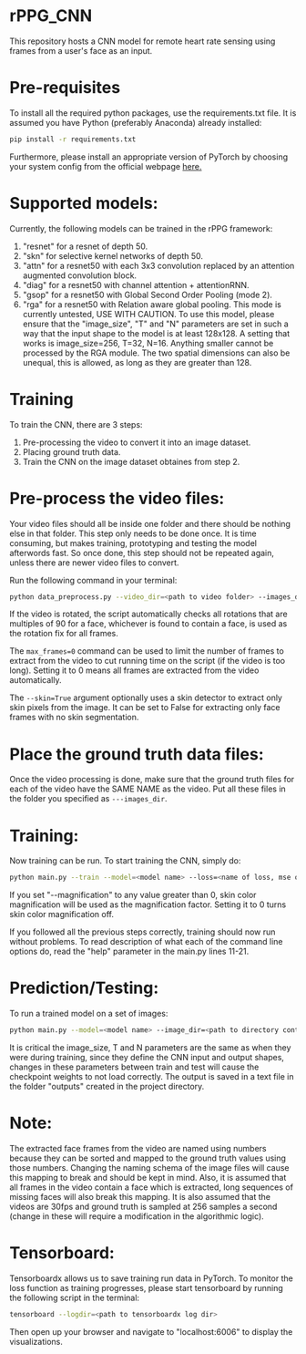 # rPPG_CNN

This repository hosts a CNN model for remote heart rate sensing using frames from a user's face as an input.

# Pre-requisites
To install all the required python packages, use the requirements.txt file. It is assumed you have Python (preferably Anaconda) already installed:
```bash
pip install -r requirements.txt
```
Furthermore, please install an appropriate version of PyTorch by choosing your system config from the official webpage [here.](https://pytorch.org/)

# Supported models:
Currently, the following models can be trained in the rPPG framework:
1. "resnet" for a resnet of depth 50.
2. "skn" for selective kernel networks of depth 50.
3. "attn" for a resnet50 with each 3x3 convolution replaced by an attention augmented convolution block.
4. "diag" for a resnet50 with channel attention + attentionRNN.
5. "gsop" for a resnet50 with Global Second Order Pooling (mode 2).
6. "rga" for a resnet50 with Relation aware global pooling. This mode is currently untested, USE WITH CAUTION. To use this model, please ensure that the "image_size", "T" and "N" parameters are set in such a way that the input shape to the model is at least 128x128. A setting that works is image_size=256, T=32, N=16. Anything smaller cannot be processed by the RGA module. The two spatial dimensions can also be unequal, this is allowed, as long as they are greater than 128.

# Training
To train the CNN, there are 3 steps:
1. Pre-processing the video to convert it into an image dataset.
2. Placing ground truth data.
3. Train the CNN on the image dataset obtaines from step 2.

# Pre-process the video files:
Your video files should all be inside one folder and there should be nothing else in that folder. This step only needs to be done once. It is time consuming, but makes training, prototyping and testing the model afterwords fast. So once done, this step should not be repeated again, unless there are newer video files to convert.

Run the following command in your terminal: 
```bash
python data_preprocess.py --video_dir=<path to video folder> --images_dir=<path where to save face images> --max_frames=0 --skin=True
```
If the video is rotated, the script automatically checks all rotations that are multiples of 90 for a face, whichever is found to contain a face, is used as the rotation fix for all frames.

The ```max_frames=0``` command can be used to limit the number of frames to extract from the video to cut running time on the script (if the video is too long). Setting it to 0 means all frames are extracted from the video automatically.

The ```--skin=True``` argument optionally uses a skin detector to extract only skin pixels from the image. It can be set to False for extracting only face frames with no skin segmentation.

# Place the ground truth data files:
Once the video processing is done, make sure that the ground truth files for each of the video have the SAME NAME as the video. Put all these files in the folder you specified as ```---images_dir```.

# Training:
Now training can be run. To start training the CNN, simply do:
```bash
python main.py --train --model=<model name> --loss=<name of loss, mse or pearson> --image_dir=<path to images dir> --image_size=256 --T=64 --N=32 --batch_size=32 --n_threads=4 --epochs=5 --lr=1e-3 --save_iter=200 --magnification=0
```

If you set "--magnification" to any value greater than 0, skin color magnification will be used as the magnification factor. Setting it to 0 turns skin color magnification off.

If you followed all the previous steps correctly, training should now run without problems. To read description of what each of the command line options do, read the "help" parameter in the main.py lines 11-21.

# Prediction/Testing:
To run a trained model on a set of images:
```bash
python main.py --model=<model name> --image_dir=<path to directory containing images> --image_size=256 --T=64 --N=32 --ckpt=<path to saved checkpoint>
```
It is critical the image_size, T and N parameters are the same as when they were during training, since they define the CNN input and output shapes, changes in these parameters between train and test will cause the checkpoint weights to not load correctly. The output is saved in a text file in the folder "outputs" created in the project directory.

# Note:
The extracted face frames from the video are named using numbers because they can be sorted and mapped to the ground truth values using those numbers. Changing the naming schema of the image files will cause this mapping to break and should be kept in mind. Also, it is assumed that all frames in the video contain a face which is extracted, long sequences of missing faces will also break this mapping. It is also assumed that the videos are 30fps and ground truth is sampled at 256 samples a second (change in these will require a modification in the algorithmic logic).

# Tensorboard:
Tensorboardx allows us to save training run data in PyTorch. To monitor the loss function as training progresses, please start tensorboard by running the following script in the terminal:
```bash
tensorboard --logdir=<path to tensorboardx log dir>
```
Then open up your browser and navigate to "localhost:6006" to display the visualizations.
